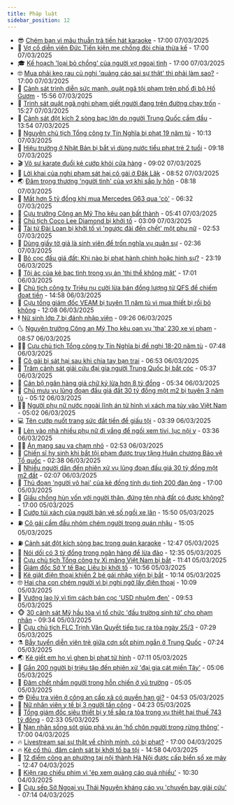 ```yaml
---
title: Pháp luật
sidebar_position: 12
---
```


<!-- vnexpress-phap-luat:START -->
- 😎 [Chém bạn vì mâu thuẫn trả tiền hát karaoke](https://vnexpress.net/chem-ban-vi-mau-thuan-tra-tien-hat-karaoke-4858260.html) - 17:00 07/03/2025
- 🥰 [Vợ cố diễn viên Đức Tiến kiện mẹ chồng đòi chia thừa kế](https://vnexpress.net/vo-co-dien-vien-duc-tien-kien-me-chong-doi-chia-thua-ke-4858244.html) - 17:00 07/03/2025
- 🎓 [Kế hoạch &#39;loại bỏ chồng&#39; của người vợ ngoại tình](https://vnexpress.net/lam-loi-cua-nguoi-vo-ngoai-tinh-voi-dong-nghiep-4858206.html) - 17:00 07/03/2025
- 🤓 [Mua phải kẹo rau củ nghi &#39;quảng cáo sai sự thật&#39; thì phải làm sao?](https://vnexpress.net/mua-phai-keo-rau-cu-nghi-quang-cao-sai-su-that-thi-phai-lam-sao-4857996.html) - 17:00 07/03/2025
- 🎊 [Cảnh sát trình diễn sức mạnh, quật ngã tội phạm trên phố đi bộ Hồ Gươm](https://vnexpress.net/canh-sat-trinh-dien-suc-manh-quat-nga-toi-pham-tren-pho-di-bo-ho-guom-4858245.html) - 15:56 07/03/2025
- 🙉 [Trinh sát quật ngã nghi phạm giết người đang trên đường chạy trốn](https://vnexpress.net/trinh-sat-quat-nga-nghi-pham-giet-nguoi-dang-tren-duong-chay-tron-4858252.html) - 15:27 07/03/2025
- 🤡 [Cảnh sát đột kích 2 sòng bạc lớn do người Trung Quốc cầm đầu](https://vnexpress.net/canh-sat-dot-kich-2-song-bac-lon-do-nguoi-trung-quoc-cam-dau-4858230.html) - 13:54 07/03/2025
- 🗽 [Nguyên chủ tịch Tổng công ty Tín Nghĩa bị phạt 19 năm tù](https://vnexpress.net/nguyen-chu-tich-tong-cong-ty-tin-nghia-bi-phat-19-nam-tu-4858140.html) - 10:13 07/03/2025
- 🌋 [Hiệu trưởng ở Nhật Bản bị bắt vì dùng nước tiểu phạt trẻ 2 tuổi](https://vnexpress.net/hieu-truong-o-nhat-ban-bi-bat-vi-dung-nuoc-tieu-phat-tre-2-tuoi-4858117.html) - 09:18 07/03/2025
- 🎬 [Võ sư karate đuổi kẻ cướp khỏi cửa hàng](https://vnexpress.net/vo-su-karate-danh-duoi-ke-cuop-cua-hang-4858077.html) - 09:02 07/03/2025
- 💯 [Lời khai của nghi phạm sát hại cô gái ở Đăk Lăk](https://vnexpress.net/loi-khai-cua-nghi-pham-sat-hai-co-gai-o-dak-lak-4858126.html) - 08:52 07/03/2025
- 🌏 [Đâm trọng thương &#39;người tình&#39; của vợ khi sắp ly hôn](https://vnexpress.net/dam-trong-thuong-nguoi-tinh-cua-vo-khi-sap-ly-hon-4858100.html) - 08:18 07/03/2025
- 🌊 [Mất hơn 5 tỷ đồng khi mua Mercedes G63 qua &#39;cò&#39;](https://vnexpress.net/mat-hon-5-ty-dong-khi-mua-mercedes-g63-qua-co-4858038.html) - 06:32 07/03/2025
- 💂 [Cựu trưởng Công an Mỹ Tho kêu oan bất thành](https://vnexpress.net/cuu-truong-cong-an-my-tho-keu-oan-bat-thanh-4857936.html) - 05:41 07/03/2025
- 🎡 [Chủ tịch Coco Lee Diamond bị khởi tố](https://vnexpress.net/chu-tich-coco-lee-diamond-bi-khoi-to-4857939.html) - 03:09 07/03/2025
- 🫶 [Tài tử Đài Loan bị khởi tố vì &#39;ngược đãi đến chết&#39; một phụ nữ](https://vnexpress.net/tai-tu-dai-loan-bi-khoi-to-vi-nguoc-dai-den-chet-mot-phu-nu-4857921.html) - 02:53 07/03/2025
- 🐲 [Dùng giấy tờ giả là sinh viên để trốn nghĩa vụ quân sự](https://vnexpress.net/dung-giay-to-gia-la-sinh-vien-de-tron-nghia-vu-quan-su-4857891.html) - 02:36 07/03/2025
- 🚀 [Bỏ cọc đấu giá đất: Khi nào bị phạt hành chính hoặc hình sự?](https://vnexpress.net/dua-ra-gia-cao-trong-phien-dau-gia-dat-nhung-khong-mua-co-bi-xu-phat-4857759.html) - 23:19 06/03/2025
- 🎊 [Tội ác của kẻ bạc tình trong vụ án &#39;thi thể không mặt&#39;](https://vnexpress.net/toi-ac-cua-ke-bac-tinh-trong-vu-an-thi-the-khong-mat-4857757.html) - 17:01 06/03/2025
- 🤗 [Chủ tịch công ty Triệu nụ cười lừa bán đồng lượng tử QFS để chiếm đoạt tiền](https://vnexpress.net/chu-tich-cong-ty-chuyen-day-lam-giau-bang-tien-ao-bi-khoi-to-4857805.html) - 14:58 06/03/2025
- 🗽 [Cựu tổng giám đốc VEAM bị tuyên 11 năm tù vì mua thiết bị rồi bỏ không](https://vnexpress.net/cuu-tong-giam-doc-veam-bi-tuyen-11-nam-tu-vi-mua-thiet-bi-roi-bo-khong-4857756.html) - 12:08 06/03/2025
- 🕴 [Nữ sinh lớp 7 bị đánh nhập viện](https://vnexpress.net/nu-sinh-lop-7-bi-danh-nhap-vien-4857469.html) - 09:26 06/03/2025
- 🌜 [Nguyên trưởng Công an Mỹ Tho kêu oan vụ &#39;tha&#39; 230 xe vi phạm](https://vnexpress.net/nguyen-truong-cong-an-my-tho-keu-oan-vu-tha-230-xe-vi-pham-4857644.html) - 08:57 06/03/2025
- 🧑‍🏫 [Cựu chủ tịch Tổng công ty Tín Nghĩa bị đề nghị 18-20 năm tù](https://vnexpress.net/cuu-chu-tich-tong-cong-ty-tin-nghia-bi-de-nghi-18-20-nam-tu-4857566.html) - 07:48 06/03/2025
- 🦩 [Cô gái bị sát hại sau khi chia tay bạn trai](https://vnexpress.net/co-gai-bi-sat-hai-sau-khi-chia-tay-ban-trai-4857587.html) - 06:53 06/03/2025
- 💼 [Trăm cảnh sát giải cứu đại gia người Trung Quốc bị bắt cóc](https://vnexpress.net/tram-canh-sat-giai-cuu-dai-gia-nguoi-trung-quoc-bi-bat-coc-4856123.html) - 05:37 06/03/2025
- 💫 [Cán bộ ngân hàng giả chữ ký lừa hơn 8 tỷ đồng](https://vnexpress.net/can-bo-ngan-hang-gia-chu-ky-lua-hon-8-ty-dong-4857545.html) - 05:34 06/03/2025
- 🦅 [Chủ mưu vụ lũng đoạn đấu giá đất 30 tỷ đồng một m2 bị tuyên 3 năm tù](https://vnexpress.net/chu-muu-vu-lung-doan-dau-gia-dat-30-ty-dong-mot-m2-bi-phat-3-nam-tu-4857507.html) - 05:12 06/03/2025
- 🧑‍💻 [Người phụ nữ nước ngoài lĩnh án tử hình vì xách ma túy vào Việt Nam](https://vnexpress.net/nguoi-phu-nu-nuoc-ngoai-linh-an-tu-hinh-vi-xach-ma-tuy-vao-viet-nam-4857528.html) - 05:02 06/03/2025
- 💻 [Tên cướp nuốt trang sức đắt tiền để giấu tội](https://vnexpress.net/ten-cuop-nuot-trang-suc-hon-19-ty-dong-de-giau-toi-4857465.html) - 03:39 06/03/2025
- 🤠 [Lẻn vào nhà nhiều phụ nữ đi vắng để ngồi xem tivi, lục nội y](https://vnexpress.net/len-vao-nha-nhieu-phu-nu-di-vang-de-ngoi-xem-tivi-luc-noi-y-4857436.html) - 03:36 06/03/2025
- 🧑‍🏫 [Án mạng sau va chạm nhỏ](https://vnexpress.net/an-mang-sau-va-cham-nho-4857414.html) - 02:53 06/03/2025
- 🌈 [Chiến sĩ hy sinh khi bắt tội phạm được truy tặng Huân chương Bảo vệ Tổ quốc](https://vnexpress.net/chien-si-hy-sinh-khi-bat-toi-pham-duoc-truy-tang-huan-chuong-bao-ve-to-quoc-4857397.html) - 02:38 06/03/2025
- 🌮 [Nhiều người dân đến phiên xử vụ lũng đoạn đấu giá 30 tỷ đồng một m2 đất](https://vnexpress.net/nhieu-nguoi-dan-den-phien-xu-vu-lung-doan-dau-gia-30-ty-dong-mot-m2-dat-4857386.html) - 02:07 06/03/2025
- 🐲 [Thủ đoạn &#39;người vô hại&#39; của kẻ đồng tính dụ tình 200 đàn ông](https://vnexpress.net/thu-doan-dong-vai-nguoi-tot-cua-ke-hiep-dam-200-dan-ong-4857268.html) - 17:00 05/03/2025
- 🧰 [Giấu chồng hùn vốn với người thân, đứng tên nhà đất có được không?](https://vnexpress.net/giau-chong-hun-von-voi-nguoi-than-dung-ten-nha-dat-co-duoc-khong-4856662.html) - 17:00 05/03/2025
- 💄 [Cướp túi xách của người bán vé số ngồi xe lăn](https://vnexpress.net/cuop-tui-xach-cua-nguoi-ban-ve-so-ngoi-xe-lan-4857320.html) - 15:50 05/03/2025
- ⛽️ [Cô gái cầm đầu nhóm chém người trong quán nhậu](https://vnexpress.net/co-gai-cam-dau-nhom-chem-nguoi-trong-quan-nhau-4857312.html) - 15:05 05/03/2025
- ⛽️ [Cảnh sát đột kích sòng bạc trong quán karaoke](https://vnexpress.net/canh-sat-dot-kich-song-bac-trong-quan-karaoke-4857285.html) - 12:47 05/03/2025
- 💂 [Nói dối có 3 tỷ đồng trong ngân hàng để lừa đảo](https://vnexpress.net/noi-doi-co-3-ty-dong-trong-ngan-hang-de-lua-dao-4857276.html) - 12:35 05/03/2025
- 🤔 [Cựu chủ tịch Tổng công ty Xi măng Việt Nam bị bắt](https://vnexpress.net/cuu-chu-tich-tong-cong-ty-xi-mang-viet-nam-bi-bat-4857277.html) - 11:41 05/03/2025
- 🧐 [Giám đốc Sở Y tế Bạc Liêu bị khởi tố](https://vnexpress.net/giam-doc-so-y-te-bac-lieu-bi-khoi-to-4857267.html) - 10:56 05/03/2025
- 🎃 [Kẻ giật điện thoại khiến 2 bé gái nhập viện bị bắt](https://vnexpress.net/dao-chich-giat-dien-thoai-khien-hai-be-gai-bi-thuong-4857235.html) - 10:14 05/03/2025
- 🤓 [Hai cha con chém người vì bị nghi ngờ lấy điện thoại](https://vnexpress.net/hai-cha-con-chem-nguoi-vi-bi-nghi-ngo-lay-dien-thoai-4857233.html) - 10:09 05/03/2025
- 💃 [Vướng lao lý vì tìm cách bán cọc &#39;USD nhuộm đen&#39;](https://vnexpress.net/vuong-lao-ly-vi-tim-cach-ban-coc-usd-nhuom-den-4857190.html) - 09:53 05/03/2025
- 🐵 [30 cảnh sát Mỹ hầu tòa vì tổ chức &#39;đấu trường sinh tử&#39; cho phạm nhân](https://vnexpress.net/30-canh-sat-my-hau-toa-vi-to-chuc-dau-truong-sinh-tu-cho-pham-nhan-4857132.html) - 09:34 05/03/2025
- 🤖 [Cựu chủ tịch FLC Trịnh Văn Quyết tiếp tục ra tòa ngày 25/3](https://vnexpress.net/cuu-chu-tich-flc-trinh-van-quyet-tiep-tuc-ra-toa-ngay-25-3-4857107.html) - 07:29 05/03/2025
- ⚗️ [Bẫy tuyển diễn viên trẻ giữa cơn sốt phim ngắn ở Trung Quốc](https://vnexpress.net/bay-tuyen-dien-vien-tre-giua-con-sot-phim-ngan-o-trung-quoc-4857091.html) - 07:24 05/03/2025
- 🌏 [Kẻ giết em họ vì ghen bị phạt tử hình](https://vnexpress.net/ke-giet-em-ho-vi-ghen-bi-phat-tu-hinh-4857088.html) - 07:11 05/03/2025
- 🦆 [Gần 200 người bị triệu tập đến phiên xử &#39;đại gia cát miền Tây&#39;](https://vnexpress.net/gan-200-nguoi-bi-trieu-tap-den-phien-xu-dai-gia-cat-mien-tay-4857053.html) - 05:06 05/03/2025
- 🐎 [Đâm chết nhầm người trong hỗn chiến ở vũ trường](https://vnexpress.net/dam-chet-nham-nguoi-trong-hon-chien-o-vu-truong-4857078.html) - 05:05 05/03/2025
- 😎 [Điều tra viên ở công an cấp xã có quyền hạn gì?](https://vnexpress.net/dieu-tra-vien-o-cong-an-cap-xa-co-quyen-han-gi-4857045.html) - 04:53 05/03/2025
- 💪 [Nữ nhân viên y tế bị 3 người tấn công](https://vnexpress.net/nu-nhan-vien-y-te-bi-3-nguoi-tan-cong-4856639.html) - 04:23 05/03/2025
- 🤡 [Tổng giám đốc siêu thiết bị y tế sắp ra tòa trong vụ thiệt hại thuế 743 tỷ đồng](https://vnexpress.net/tong-giam-doc-sieu-thiet-bi-y-te-sap-ra-toa-trong-vu-thiet-hai-thue-743-ty-dong-4856945.html) - 02:33 05/03/2025
- 🌁 [Nạn nhân sống sót giúp phá vụ án &#39;hố chôn người trong rừng thông&#39;](https://vnexpress.net/nan-nhan-song-sot-giup-pha-vu-an-ho-chon-nguoi-trong-rung-thong-4856784.html) - 17:00 04/03/2025
- 🔥 [Livestream sai sự thật về chính mình, có bị phạt?](https://vnexpress.net/livestream-sai-su-that-ve-chinh-minh-co-bi-phat-4856328.html) - 17:00 04/03/2025
- 🔥 [Kẻ cố thủ, đâm cảnh sát bị khởi tố ba tội](https://vnexpress.net/ke-co-thu-dam-canh-sat-bi-khoi-to-ba-toi-4856844.html) - 14:58 04/03/2025
- 👺 [12 điểm công an phường tại nội thành Hà Nội được cấp biển số xe máy](https://vnexpress.net/12-cong-an-phuong-tai-noi-thanh-ha-noi-duoc-cap-bien-so-xe-may-4856791.html) - 12:47 04/03/2025
- 🎊 [Kiện rạp chiếu phim vì &#39;ép xem quảng cáo quá nhiều&#39;](https://vnexpress.net/kien-rap-chieu-phim-vi-ep-xem-quang-cao-qua-nhieu-4856732.html) - 10:30 04/03/2025
- 🎊 [Cựu sếp Sở Ngoại vụ Thái Nguyên kháng cáo vụ &#39;chuyến bay giải cứu&#39;](https://vnexpress.net/cuu-sep-so-ngoai-vu-thai-nguyen-khang-cao-vu-chuyen-bay-giai-cuu-4856644.html) - 07:14 04/03/2025<!-- vnexpress-phap-luat:END -->
